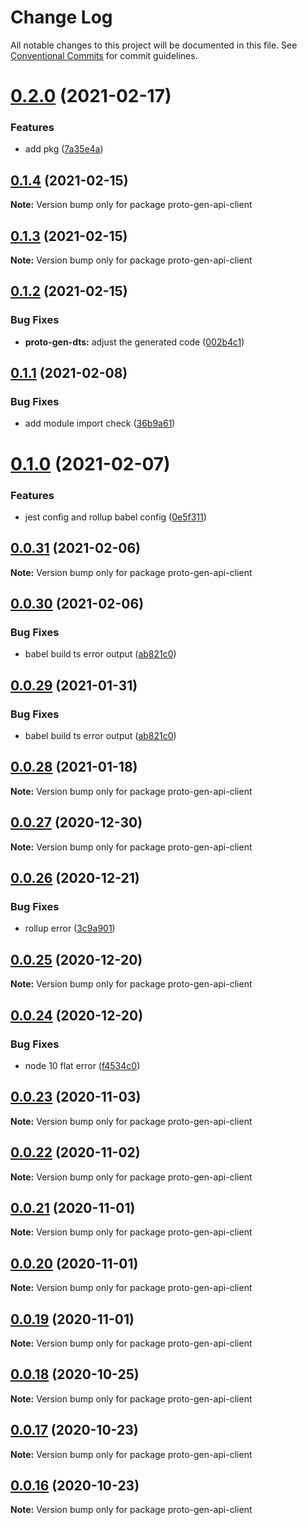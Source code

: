 # Change Log

All notable changes to this project will be documented in this file.
See [Conventional Commits](https://conventionalcommits.org) for commit guidelines.

# [0.2.0](https://github.com/planjs/stan/compare/proto-gen-api-client@0.1.4...proto-gen-api-client@0.2.0) (2021-02-17)


### Features

* add pkg ([7a35e4a](https://github.com/planjs/stan/commit/7a35e4afe1290d87c459c3954999f1732c1ca272))





## [0.1.4](https://github.com/planjs/stan/compare/proto-gen-api-client@0.1.3...proto-gen-api-client@0.1.4) (2021-02-15)

**Note:** Version bump only for package proto-gen-api-client





## [0.1.3](https://github.com/planjs/stan/compare/proto-gen-api-client@0.1.2...proto-gen-api-client@0.1.3) (2021-02-15)

**Note:** Version bump only for package proto-gen-api-client





## [0.1.2](https://github.com/planjs/stan/compare/proto-gen-api-client@0.1.1...proto-gen-api-client@0.1.2) (2021-02-15)


### Bug Fixes

* **proto-gen-dts:** adjust the generated code ([002b4c1](https://github.com/planjs/stan/commit/002b4c1955918363598f899bd529a323de393ff0))





## [0.1.1](https://github.com/planjs/stan/compare/proto-gen-api-client@0.0.31...proto-gen-api-client@0.1.1) (2021-02-08)


### Bug Fixes

* add module import check ([36b9a61](https://github.com/planjs/stan/commit/36b9a6182c1eb3dd85e0f8ae11d3a678eb8638e2))





# [0.1.0](https://github.com/planjs/stan/compare/proto-gen-api-client@0.0.28...proto-gen-api-client@0.1.0) (2021-02-07)


### Features

* jest config and rollup babel config ([0e5f311](https://github.com/planjs/stan/commit/0e5f311fb92a619f6b34ace2733d947cb8725c7c))





## [0.0.31](https://github.com/planjs/stan/compare/proto-gen-api-client@0.0.30...proto-gen-api-client@0.0.31) (2021-02-06)

**Note:** Version bump only for package proto-gen-api-client





## [0.0.30](https://github.com/planjs/stan/compare/proto-gen-api-client@0.0.25...proto-gen-api-client@0.0.30) (2021-02-06)


### Bug Fixes

* babel build ts error output ([ab821c0](https://github.com/planjs/stan/commit/ab821c08f88b6f644b9179ba56c89db1711ca62a))





## [0.0.29](https://github.com/planjs/stan/compare/proto-gen-api-client@0.0.25...proto-gen-api-client@0.0.29) (2021-01-31)


### Bug Fixes

* babel build ts error output ([ab821c0](https://github.com/planjs/stan/commit/ab821c08f88b6f644b9179ba56c89db1711ca62a))





## [0.0.28](https://github.com/planjs/stan/compare/proto-gen-api-client@0.0.27...proto-gen-api-client@0.0.28) (2021-01-18)

**Note:** Version bump only for package proto-gen-api-client





## [0.0.27](https://github.com/planjs/stan/compare/proto-gen-api-client@0.0.26...proto-gen-api-client@0.0.27) (2020-12-30)

**Note:** Version bump only for package proto-gen-api-client





## [0.0.26](https://github.com/planjs/stan/compare/proto-gen-api-client@0.0.23...proto-gen-api-client@0.0.26) (2020-12-21)


### Bug Fixes

* rollup error ([3c9a901](https://github.com/planjs/stan/commit/3c9a90127d9c499b4057fb576e3fbdeafb8898d8))





## [0.0.25](https://github.com/planjs/stan/compare/proto-gen-api-client@0.0.24...proto-gen-api-client@0.0.25) (2020-12-20)

**Note:** Version bump only for package proto-gen-api-client





## [0.0.24](https://github.com/planjs/stan/compare/proto-gen-api-client@0.0.22...proto-gen-api-client@0.0.24) (2020-12-20)


### Bug Fixes

* node 10 flat error ([f4534c0](https://github.com/planjs/stan/commit/f4534c0cf077c7b8e83093316c0d71d148667783))





## [0.0.23](https://github.com/planjs/stan/compare/proto-gen-api-client@0.0.21...proto-gen-api-client@0.0.23) (2020-11-03)

**Note:** Version bump only for package proto-gen-api-client





## [0.0.22](https://github.com/planjs/stan/compare/proto-gen-api-client@0.0.21...proto-gen-api-client@0.0.22) (2020-11-02)

**Note:** Version bump only for package proto-gen-api-client





## [0.0.21](https://github.com/planjs/stan/compare/proto-gen-api-client@0.0.20...proto-gen-api-client@0.0.21) (2020-11-01)

**Note:** Version bump only for package proto-gen-api-client





## [0.0.20](https://github.com/planjs/stan/compare/proto-gen-api-client@0.0.19...proto-gen-api-client@0.0.20) (2020-11-01)

**Note:** Version bump only for package proto-gen-api-client





## [0.0.19](https://github.com/planjs/stan/compare/proto-gen-api-client@0.0.18...proto-gen-api-client@0.0.19) (2020-11-01)

**Note:** Version bump only for package proto-gen-api-client





## [0.0.18](https://github.com/planjs/stan/compare/proto-gen-api-client@0.0.17...proto-gen-api-client@0.0.18) (2020-10-25)

**Note:** Version bump only for package proto-gen-api-client





## [0.0.17](https://github.com/planjs/stan/compare/proto-gen-api-client@0.0.16...proto-gen-api-client@0.0.17) (2020-10-23)

**Note:** Version bump only for package proto-gen-api-client





## [0.0.16](https://github.com/planjs/stan/compare/proto-gen-api-client@0.0.14...proto-gen-api-client@0.0.16) (2020-10-23)

**Note:** Version bump only for package proto-gen-api-client

